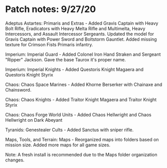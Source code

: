 # Patch notes: 9/27/20

Adeptus Astartes: Primaris and Extras - Added Gravis Captain with Heavy Bolt Rifle, Eradicators with Heavy Melta Rifle and Multimelta, Heavy Intercessors, and Assault Intercessor Sergeants. Updated the model for Gravis Captain with Power Sword and Boltstorm Gauntlet. Added missing texture for Crimson Fists Primaris infantry.

Imperium: Imperial Guard - Added Colonel Iron Hand Straken and Sergeant "Ripper" Jackson. Gave the base Taurox it's proper name.

Imperium: Imperial Knights - Added Questoris Knight Magaera and Questoris Knight Styrix

Chaos: Chaos Space Marines - Added Khorne Berserker with Chainaxe and Chainsword.

Chaos: Chaos Knights - Added Traitor Knight Magaera and Traitor Knight Styrix

Chaos: Chaos Forge World Units - Added Chaos Hellwright and Chaos Hellwright on Dark Abeyant

Tyranids: Genestealer Cults - Added Sanctus with sniper rifle.

Maps, Tools, and Terrain: Maps - Reorganized maps into folders based on mission size. Added more maps for all game sizes.

Note: A fresh install is recommended due to the Maps folder organization changes.
